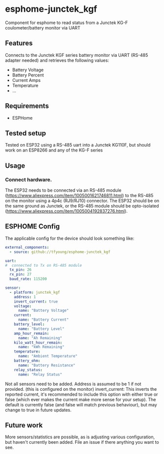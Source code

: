 # esphome-junctek_kgf
Component for esphome to read status from a Junctek KG-F coulometer/battery monitor via UART

## Features
Connects to the Junctek KGF series battery monitor via UART (RS-485 adapter needed) and retrieves the following values:
* Battery Voltage
* Battery Percent
* Current Amps
* Temperature
* ...

## Requirements
* ESPHome

## Tested setup
Tested on ESP32 using a RS-485 uart into a Junctek KG110F, but should work on an ESP8266 and any of the KG-F series

## Usage
### Connect hardware.
The ESP32 needs to be connected via an RS-485 module (https://www.aliexpress.com/item/1005001621746811.html) to the RS-485 on the monitor using a 4p4c (RJ9/RJ10) connector.
The ESP32 should be on the same ground as Junctek, or the RS-485 module should be opto-isolated (https://www.aliexpress.com/item/1005004192837276.html).

## ESPHOME Config
The applicable config for the device should look something like:

```yaml
external_components:
  - source: github://tfyoung/esphome-junctek_kgf

uart:
#  connected to Tx on RS-485 module
  tx_pin: 26
  rx_pin: 27
  baud_rate: 115200

sensor:
  - platform: junctek_kgf
    address: 1
    invert_current: true
    voltage:
      name: "Battery Voltage"
    current:
      name: "Battery Current"
    battery_level:
      name: "Battery Level"
    amp_hour_remain:
      name: "Ah Remaining"
    kilo_watt_hour_remain:
      name: "kWh Remaining"
    temperature:
      name: "Ambient Temperature"
    battery_ohm:
      name: "Battery Resistance"
    relay_status:
      name: "Relay Status"
```

Not all sensors need to be added.
Address is assumed to be 1 if not provided. (this is configured on the monitor)
invert_current: This inverts the reported current, it's recommended to include this option with either true or false (which ever makes the current make more sense for your setup). The default is currently false (and false will match previous behaviour), but may change to true in future updates.
## Future work
More sensors/statistics are possible, as is adjusting various configuration, but haven't currently been added. File an issue if there anything you want to see.
